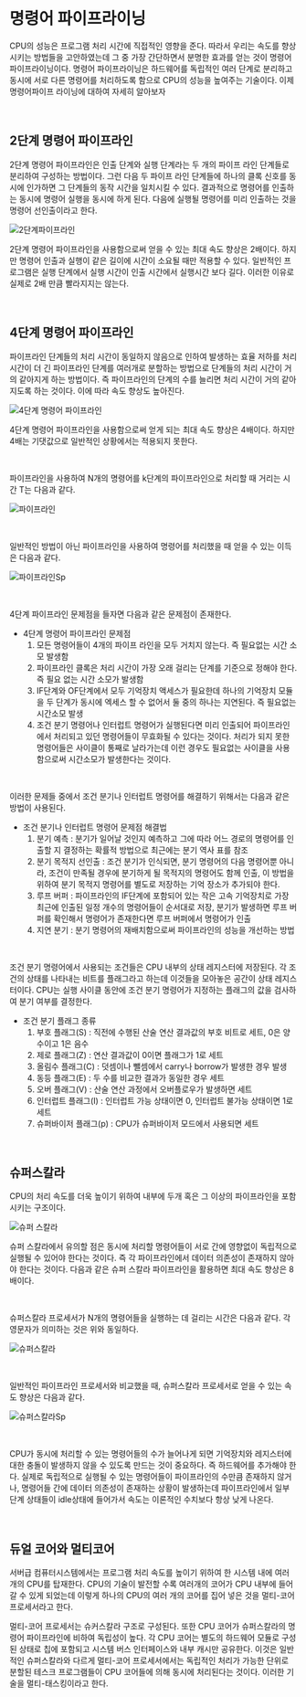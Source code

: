 # 명령어 파이프라이닝

CPU의 성능은 프로그램 처리 시간에 직접적인 영향을 준다. 따라서 우리는 속도를 향상시키는 방법들을 고안하였는데 그 중 가장 간단하면서 분명한 효과를 얻는 것이 명령어 파이프라이닝이다. 명령어 파이프라이닝은 하드웨어를 독립적인 여러 단계로 분리하고 동시에 서로 다른 명령어를 처리하도록 함으로 CPU의 성능을 높여주는 기술이다. 이제 명령어파이프 라이닝에 대하여 자세히 알아보자

<br>



## 2단계 명령어 파이프라인

2단계 명령어 파이프라인은 인출 단계와 실행 단계라는 두 개의 파이프 라인 단계들로 분리하여 구성하는 방법이다. 그런 다음 두 파이프 라인 단계들에 하나의 클록 신호를 동시에 인가하면 그 단계들의 동작 시간을 일치시킬 수 있다. 결과적으로 명령어를 인출하는 동시에 명령어 실행을 동시에 하게 된다. 다음에 실행될 명령어를 미리 인출하는 것을 명령어 선인출이라고 한다.

<img src="https://github.com/hansanguk0222/Computer_Architecture/blob/master/git%EC%9E%90%EB%A3%8C/CPU/2%EB%8B%A8%EA%B3%84%ED%8C%8C%EC%9D%B4%ED%94%84%EB%9D%BC%EC%9D%B8.jpg?raw=true" alt="2단계파이프라인"  />

2단계 명령어 파이프라인을 사용함으로써 얻을 수 있는 최대 속도 향상은 2배이다. 하지만 명령어 인출과 실행이 같은 길이에 시간이 소요될 때만 적용할 수 있다. 일반적인 프로그램은 실행 단계에서 실행 시간이 인출 시간에서 실행시간 보다 길다. 이러한 이유로 실제로 2배 만큼 빨라지지는 않는다.

<br>



## 4단계 명령어 파이프라인

파이프라인 단계들의 처리 시간이 동일하지 않음으로 인하여 발생하는 효율 저하를 처리 시간이 더 긴 파이프라인 단계를 여러개로 분할하는 방법으로 단계들의 처리 시간이 거의 같아지게 하는 방법이다. 즉 파이프라인의 단계의 수를 늘리면 처리 시간이 거의 같아지도록 하는 것이다. 이에 따라 속도 향상도 높아진다.

![4단계 명령어 파이프라인](https://github.com/hansanguk0222/Computer_Architecture/blob/master/git%EC%9E%90%EB%A3%8C/CPU/4%EB%8B%A8%EA%B3%84%ED%8C%8C%EC%9D%B4%ED%94%84%EB%9D%BC%EC%9D%B8.jpg?raw=true)

4단계 명령어 파이프라인을 사용함으로써 얻게 되는 최대 속도 향상은 4배이다. 하지만 4배는 기댓값으로 일반적인 상황에서는 적용되지 못한다.

<br>



파이프라인을 사용하여 N개의 명령어를 k단계의 파이프라인으로 처리할 때 거리는 시간 T는 다음과 같다.

![파이프라인](https://github.com/hansanguk0222/Computer_Architecture/blob/master/git%EC%9E%90%EB%A3%8C/CPU/%ED%8C%8C%EC%9D%B4%ED%94%84%EB%9D%BC.gif?raw=true)

<br>



일반적인 방법이 아닌 파이프라인을 사용하여 명령어를 처리했을 때 얻을 수 있는 이득은 다음과 같다.

![파이프라인Sp](https://github.com/hansanguk0222/Computer_Architecture/blob/master/git%EC%9E%90%EB%A3%8C/CPU/%ED%8C%8C%EC%9D%B4%ED%94%84%EB%9D%BC%EC%9D%B8Sp.gif?raw=true)

<br>



4단계  파이프라인 문제점을 들자면 다음과 같은 문제점이 존재한다.

* 4단계 명령어 파이프라인 문제점
  1. 모든 명령어들이 4개의 파이프 라인을 모두 거치지 않는다. 즉 필요없는 시간 소모 발생함
  2. 파이프라인 클록은 처리 시간이 가장 오래 걸리는 단계를 기준으로 정해야 한다. 즉 필요 없는 시간 소모가 발생함
  3. IF단계와 OF단계에서 모두 기억장치 액세스가 필요한데 하나의 기억장치 모듈을 두 단계가 동시에 엑세스 할 수 없어서 둘 중의 하나는 지연된다. 즉 필요없는 시간소모 발생
  4. 조건 분기 명령어나 인터럽트 명령어가 실행된다면 미리 인출되어 파이프라인에서 처리되고 있던 명령어들이 무효화될 수 있다는 것이다. 처리가 되지 못한 명령어들은 사이클이 통째로 날라가는데 이런 경우도 필요없는 사이클을 사용함으로써 시간소모가 발생한다는 것이다.

<br>



이러한 문제들 중에서 조건 분기나 인터럽트 명령어를 해결하기 위해서는 다음과 같은 방법이 사용된다. 

* 조건 분기나 인터럽트 명령어 문제점 해결법
  1. 분기 예측 : 분기가 일어날 것인지 예측하고 그에 따라 어느 경로의 명령어를 인출할 지 결정하는 확률적 방법으로 최근에는 분기 역사 표를 참조
  2. 분기 목적지 선인출 : 조건 분기가 인식되면, 분기 명령어의 다음 명령어뿐 아니라, 조건이 만족될 경우에 분기하게 될 목적지의 명령어도 함께 인출, 이 방법을 위하여 분기 목적지 명령어를 별도로 저장하는 기억 장소가 추가되야 한다.
  3. 루프 버퍼 : 파이프라인의 IF단계에 포함되어 있는 작은 고속 기억장치로 가장 최근에 인출된 일정 개수의 명령어들이 순서대로 저장, 분기가 발생하면 루프 버퍼를 확인해서 명령어가 존재한다면 루프 버퍼에서 명령어가 인출
  4. 지연 분기 : 분기 명령어의 재배치함으로써 파이프라인의 성능을 개선하는 방법

<br>



조건 분기 명령어에서 사용되는 조건들은 CPU 내부의 상태 레지스터에 저장된다. 각 조건의 상태를 나타내는 비트를 플래그라고 하는데 이것들을 모아놓은 공간이 상태 레지스터이다. CPU는 실행 사이클 동안에 조건 분기 명령어가 지정하는 플래그의 값을 검사하여 분기 여부를 결정한다.

* 조건 분기 플래그 종류
  1. 부호 플래그(S) : 직전에 수행된 산술 연산 결과값의 부호 비트로 세트, 0은 양수이고 1은 음수
  2. 제로 플래그(Z) : 연산 결과값이 0이면 플래그가 1로 세트
  3. 올림수 플래그(C) : 덧셈이나 뺄셈에서 carry나 borrow가 발생한 경우 발생
  4. 동등 플래그(E) : 두 수를 비교한 결과가 동일한 경우 세트
  5. 오버 플래그(V) : 산술 연산 과정에서 오버플로우가 발생하면 세트
  6. 인터럽트 플래그(I) : 인터럽트 가능 상태이면 0, 인터럽트 불가능 상태이면 1로 세트
  7. 슈퍼바이저 플래그(p) : CPU가 슈퍼바이저 모드에서 사용되면 세트

<br>



## 슈퍼스칼라

CPU의 처리 속도를 더욱 높이기 위하여 내부에 두개 혹은 그 이상의 파이프라인을 포함시키는 구조이다. 

![슈퍼 스칼라](https://github.com/hansanguk0222/Computer_Architecture/blob/master/git%EC%9E%90%EB%A3%8C/CPU/%EC%8A%88%ED%8D%BC%EC%8A%A4%EC%B9%BC%EB%9D%BC.jpg?raw=true)

슈퍼 스칼라에서 유의할 점은 동시에 처리할 명령어들이 서로 간에 영향없이 독립적으로 실행될 수 있어야 한다는 것이다. 즉 각 파이프라인에서 데이터 의존성이 존재하지 않아야 한다는 것이다. 다음과 같은 슈퍼 스칼라 파이프라인을 활용하면 최대 속도 향상은 8배이다.

<br>



슈퍼스칼라 프로세서가 N개의 명령어들을 실행하는 데 걸리는 시간은 다음과 같다. 각 영문자가 의미하는 것은 위와 동일하다.

![슈퍼스칼라](https://github.com/hansanguk0222/Computer_Architecture/blob/master/git%EC%9E%90%EB%A3%8C/CPU/%EC%8A%88%ED%8D%BC%EC%8A%A4%EC%B9%BC%EB%9D%BC.gif?raw=true)

<br>



일반적인 파이프라인 프로세서와 비교했을 때, 슈퍼스칼라 프로세서로 얻을 수 있는 속도 향상은 다음과 같다.

![슈퍼스칼라Sp](https://github.com/hansanguk0222/Computer_Architecture/blob/master/git%EC%9E%90%EB%A3%8C/CPU/%EC%8A%88%ED%8D%BC%EC%8A%A4%EC%B9%BC%EB%9D%BCSp.gif?raw=true)

<br>



CPU가 동시에 처리할 수 있는 명령어들의 수가 늘어나게 되면 기억장치와 레지스터에 대한 충돌이 발생하지 않을 수 있도록 만드는 것이 중요하다. 즉 하드웨어를 추가해야 한다. 실제로 독립적으로 실행될 수 있는 명령어들이 파이프라인의 수만큼 존재하지 않거나, 명령어들 간에 데이터 의존성이 존재하는 상황이 발생하는데 파이프라인에서 일부 단계 상태들이 idle상태에 들어가서 속도는 이론적인 수치보다 항상 낮게 나온다.

<br>



## 듀얼 코어와 멀티코어

서버급 컴퓨터시스템에서는 프로그램 처리 속도를 높이기 위하여 한 시스템 내에 여러 개의 CPU를 탑재한다. CPU의 기술이 발전할 수록 여러개의 코어가 CPU 내부에 들어갈 수 있게 되었는데 이렇게 하나의 CPU의 여러 개의 코어를 집어 넣은 것을 멀티-코어 프로세서라고 한다. 



멀티-코어 프로세서는 슈커스칼라 구조로 구성된다. 또한 CPU 코어가  슈퍼스칼라의 명령어 파이프라인에 비하여 독립성이 높다. 각 CPU 코어는 별도의 하드웨어 모듈로 구성된 상태로 칩에 포함되고 시스템 버스 인터페이스와 내부 캐시만 공유한다. 이것은 일반적인 슈퍼스칼라와 다르게 멀티-코어 프로세서에서는 독립적인 처리가 가능한 단위로 분할된 테스크 프로그램들이 CPU 코어들에 의해 동시에 처리된다는 것이다. 이러한 기술을 멀티-태스킹이라고 한다.